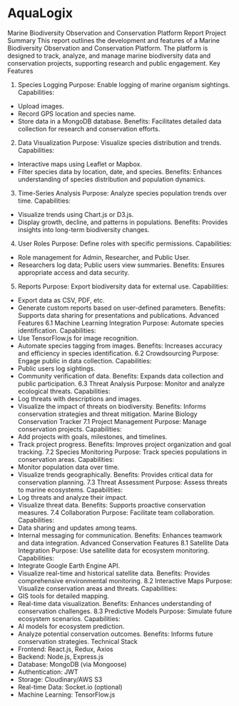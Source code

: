 # AquaLogix
Marine Biodiversity Observation and Conservation Platform Report
Project Summary
This report outlines the development and features of a Marine Biodiversity Observation and Conservation Platform. The platform is designed to track, analyze, and manage marine biodiversity data and conservation projects, supporting research and public engagement.
Key Features
1. Species Logging
Purpose: Enable logging of marine organism sightings.
Capabilities:
- Upload images.
- Record GPS location and species name.
- Store data in a MongoDB database.
Benefits: Facilitates detailed data collection for research and conservation efforts.
2. Data Visualization
Purpose: Visualize species distribution and trends.
Capabilities:
- Interactive maps using Leaflet or Mapbox.
- Filter species data by location, date, and species.
Benefits: Enhances understanding of species distribution and population dynamics.
3. Time-Series Analysis
Purpose: Analyze species population trends over time.
Capabilities:
- Visualize trends using Chart.js or D3.js.
- Display growth, decline, and patterns in populations.
Benefits: Provides insights into long-term biodiversity changes.
4. User Roles
Purpose: Define roles with specific permissions.
Capabilities:
- Role management for Admin, Researcher, and Public User.
- Researchers log data; Public users view summaries.
Benefits: Ensures appropriate access and data security.
5. Reports
Purpose: Export biodiversity data for external use.
Capabilities:
- Export data as CSV, PDF, etc.
- Generate custom reports based on user-defined parameters.
Benefits: Supports data sharing for presentations and publications.
Advanced Features
6.1 Machine Learning Integration
Purpose: Automate species identification.
Capabilities:
- Use TensorFlow.js for image recognition.
- Automate species tagging from images.
Benefits: Increases accuracy and efficiency in species identification.
6.2 Crowdsourcing
Purpose: Engage public in data collection.
Capabilities:
- Public users log sightings.
- Community verification of data.
Benefits: Expands data collection and public participation.
6.3 Threat Analysis
Purpose: Monitor and analyze ecological threats.
Capabilities:
- Log threats with descriptions and images.
- Visualize the impact of threats on biodiversity.
Benefits: Informs conservation strategies and threat mitigation.
Marine Biology Conservation Tracker
7.1 Project Management
Purpose: Manage conservation projects.
Capabilities:
- Add projects with goals, milestones, and timelines.
- Track project progress.
Benefits: Improves project organization and goal tracking.
7.2 Species Monitoring
Purpose: Track species populations in conservation areas.
Capabilities:
- Monitor population data over time.
- Visualize trends geographically.
Benefits: Provides critical data for conservation planning.
7.3 Threat Assessment
Purpose: Assess threats to marine ecosystems.
Capabilities:
- Log threats and analyze their impact.
- Visualize threat data.
Benefits: Supports proactive conservation measures.
7.4 Collaboration
Purpose: Facilitate team collaboration.
Capabilities:
- Data sharing and updates among teams.
- Internal messaging for communication.
Benefits: Enhances teamwork and data integration.
Advanced Conservation Features
8.1 Satellite Data Integration
Purpose: Use satellite data for ecosystem monitoring.
Capabilities:
- Integrate Google Earth Engine API.
- Visualize real-time and historical satellite data.
Benefits: Provides comprehensive environmental monitoring.
8.2 Interactive Maps
Purpose: Visualize conservation areas and threats.
Capabilities:
- GIS tools for detailed mapping.
- Real-time data visualization.
Benefits: Enhances understanding of conservation challenges.
8.3 Predictive Models
Purpose: Simulate future ecosystem scenarios.
Capabilities:
- AI models for ecosystem prediction.
- Analyze potential conservation outcomes.
Benefits: Informs future conservation strategies.
Technical Stack
- Frontend: React.js, Redux, Axios
- Backend: Node.js, Express.js
- Database: MongoDB (via Mongoose)
- Authentication: JWT
- Storage: Cloudinary/AWS S3
- Real-time Data: Socket.io (optional)
- Machine Learning: TensorFlow.js
